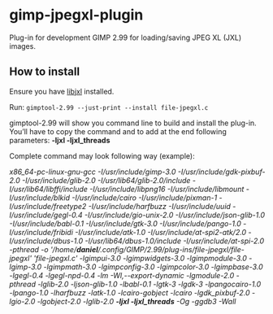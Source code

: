 # gimp-jpegxl-plugin
Plug-in for development GIMP 2.99 for loading/saving JPEG XL (JXL) images. 

## How to install

Ensure you have [libjxl](https://github.com/libjxl/libjxl) installed.

Run: `gimptool-2.99 --just-print --install file-jpegxl.c`

gimptool-2.99 will show you command line to build and install the plug-in. You’ll have to copy the command and to add at the end following parameters: **-ljxl -ljxl_threads**

Complete command may look following way (example):

_x86_64-pc-linux-gnu-gcc  -I/usr/include/gimp-3.0 -I/usr/include/gdk-pixbuf-2.0 -I/usr/include/glib-2.0 -I/usr/lib64/glib-2.0/include -I/usr/lib64/libffi/include -I/usr/include/libpng16 -I/usr/include/libmount -I/usr/include/blkid -I/usr/include/cairo -I/usr/include/pixman-1 -I/usr/include/freetype2 -I/usr/include/harfbuzz -I/usr/include/uuid -I/usr/include/gegl-0.4 -I/usr/include/gio-unix-2.0 -I/usr/include/json-glib-1.0 -I/usr/include/babl-0.1 -I/usr/include/gtk-3.0 -I/usr/include/pango-1.0 -I/usr/include/fribidi -I/usr/include/atk-1.0 -I/usr/include/at-spi2-atk/2.0 -I/usr/include/dbus-1.0 -I/usr/lib64/dbus-1.0/include -I/usr/include/at-spi-2.0 -pthread  -o '/home/**daniel**/.config/GIMP/2.99/plug-ins/file-jpegxl/file-jpegxl' 'file-jpegxl.c'  -lgimpui-3.0 -lgimpwidgets-3.0 -lgimpmodule-3.0 -lgimp-3.0 -lgimpmath-3.0 -lgimpconfig-3.0 -lgimpcolor-3.0 -lgimpbase-3.0 -lgegl-0.4 -lgegl-npd-0.4 -lm -Wl,--export-dynamic -lgmodule-2.0 -pthread -lglib-2.0 -ljson-glib-1.0 -lbabl-0.1 -lgtk-3 -lgdk-3 -lpangocairo-1.0 -lpango-1.0 -lharfbuzz -latk-1.0 -lcairo-gobject -lcairo -lgdk_pixbuf-2.0 -lgio-2.0 -lgobject-2.0 -lglib-2.0 **-ljxl -ljxl_threads** -Og -ggdb3 -Wall_

